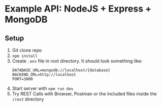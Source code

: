 # Example API: NodeJS + Express + MongoDB

## Setup
1. Git clone repo
2. ``npm install``
3. Create ``.env`` file in root directory. It should look something like:
   ````
   DATABASE_URL=mongodb://localhost/{database}
   BACKEND_URL=http://localhost
   PORT=3000
   ````
4. Start server with ``npm run dev``
5. Try REST Calls with Browser, Postman or the included files inside the ``/rest`` directory
